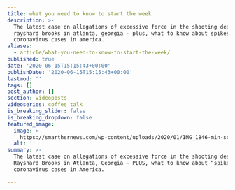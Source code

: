 ```yaml
---
title: what you need to know to start the week
description: >-
  The latest case on allegations of excessive force in the shooting death of
  rayshard brooks in atlanta, georgia - plus, what to know about spikes in
  coronavirus cases in america.
aliases:
  - article/what-you-need-to-know-to-start-the-week/
published: true
date: '2020-06-15T15:15:43+00:00'
publishDate: '2020-06-15T15:15:43+00:00'
lastmod: ''
tags: []
post_author: []
section: videoposts
videoseries: coffee talk
is_breaking_slider: false
is_breaking_dropdown: false
featured_image:
  image: >-
    https://smarthernews.com/wp-content/uploads/2020/01/IMG_1846-min-scaled-e1579309007993-953x1024.jpg
  alt: ''
summary: >-
  The latest case on allegations of excessive force in the shooting death of
  Rayshard Brooks in Atlanta, Georgia – PLUS, what to know about “spikes” in
  coronavirus cases in America.

---
```

